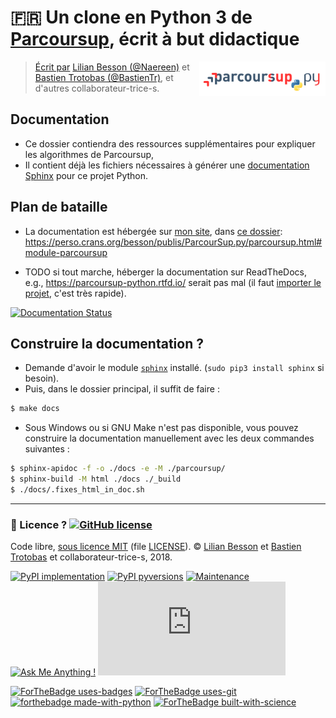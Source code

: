 # :fr: Un clone en Python 3 de [Parcoursup](http://www.parcoursup.fr/), écrit à but didactique
<a href="https://perso.crans.org/besson/publis/ParcourSup.py/"><img align="right" src="../docs/_static/logo_parcoursuppy.png" alt="Lien vers la documentation Sphinx du projet" width="40%"/></a>

> [Écrit par](AUTHORS) [Lilian Besson (@Naereen)](https://github.com/Naereen) et [Bastien Trotobas (@BastienTr)](https://github.com/BastienTr), et d'autres collaborateur-trice-s.

## Documentation

- Ce dossier contiendra des ressources supplémentaires pour expliquer les algorithmes de Parcoursup,
- Il contient déjà les fichiers nécessaires à générer une [documentation Sphinx](http://sphinx-doc.org/) pour ce projet Python.

## Plan de bataille

- La documentation est hébergée sur [mon site](https://perso.crans.org/besson), dans [ce dossier](https://perso.crans.org/besson/publis/ParcourSup.py/parcoursup.html#module-parcoursup): https://perso.crans.org/besson/publis/ParcourSup.py/parcoursup.html#module-parcoursup

- TODO si tout marche, héberger la documentation sur ReadTheDocs, e.g., https://parcoursup-python.rtfd.io/ serait pas mal (il faut [importer le projet](https://readthedocs.org/dashboard/import/), c'est très rapide).

[![Documentation Status](https://readthedocs.org/projects/parcoursuppy/badge/?version=latest)](https://parcoursuppy.readthedocs.io/fr/latest/?badge=latest)

## Construire la documentation ?

- Demande d'avoir le module [`sphinx`](http://sphinx-doc.org/) installé. (`sudo pip3 install sphinx` si besoin).
- Puis, dans le dossier principal, il suffit de faire :

```bash
$ make docs
```

- Sous Windows ou si GNU Make n'est pas disponible, vous pouvez construire la documentation manuellement avec les deux commandes suivantes :

```bash
$ sphinx-apidoc -f -o ./docs -e -M ./parcoursup/
$ sphinx-build -M html ./docs ./_build
$ ./docs/.fixes_html_in_doc.sh
```

---

### :scroll: Licence ? [![GitHub license](https://img.shields.io/github/license/Naereen/Parcoursup.py.svg)](https://github.com/Naereen/badges/blob/master/LICENSE)
Code libre, [sous licence MIT](https://lbesson.mit-license.org/) (file [LICENSE](LICENSE)).
© [Lilian Besson](https://GitHub.com/Naereen) et [Bastien Trotobas](https://github.com/BastienTr) et collaborateur-trice-s, 2018.

[![PyPI implementation](https://img.shields.io/pypi/implementation/smpybandits.svg)](https://www.python.org/)
[![PyPI pyversions](https://img.shields.io/pypi/pyversions/smpybandits.svg)](https://docs.python.org/3/)
[![Maintenance](https://img.shields.io/badge/Maintained%3F-yes-green.svg)](https://GitHub.com/Naereen/Parcoursup.py/graphs/commit-activity)
[![Ask Me Anything !](https://img.shields.io/badge/Ask%20me-anything-1abc9c.svg)](https://GitHub.com/Naereen/ama)
[![Analytics](https://ga-beacon.appspot.com/UA-38514290-17/github.com/Naereen/Parcoursup.py/README.md?pixel)](https://GitHub.com/Naereen/Parcoursup.py/)

[![ForTheBadge uses-badges](http://ForTheBadge.com/images/badges/uses-badges.svg)](http://ForTheBadge.com)
[![ForTheBadge uses-git](http://ForTheBadge.com/images/badges/uses-git.svg)](https://GitHub.com/)
[![forthebadge made-with-python](http://ForTheBadge.com/images/badges/made-with-python.svg)](https://www.python.org/)
[![ForTheBadge built-with-science](http://ForTheBadge.com/images/badges/built-with-science.svg)](https://GitHub.com/Naereen/)
